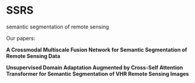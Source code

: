 # SSRS
semantic segmentation of remote sensing

Our papers:

**A Crossmodal Multiscale Fusion Network for Semantic Segmentation of Remote Sensing Data**

**Unsupervised Domain Adaptation Augmented by Cross-Self Attention Transformer for Semantic Segmentation of VHR Remote Sensing Images**
